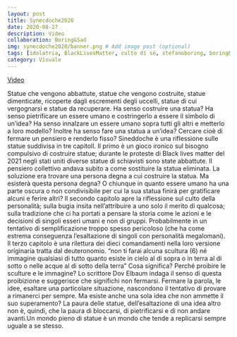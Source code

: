```yaml
---
layout: post
title: Synecdoche2020
date: 2020-08-27
description: Video
collaboration: Boring&Sad
img: synecdoche2020/banner.png # Add image post (optional)
tags: [idolatria, BlackLivesMatter, culto di sé, stefanoboring, boring&sad]
category: Visuale
---
```


[Video](https://vimeo.com/484216242)


Statue che vengono abbattute, statue che vengono costruite, statue dimenticate, ricoperte dagli escrementi degli uccelli, statue di cui vergognarsi e statue da recuperare. Ha senso costruire una statua? Ha senso pietrificare un essere umano e costringerlo a essere il simbolo di un’idea? Ha senso innalzare un essere umano sopra tutti gli altri e metterlo a loro modello? Inoltre ha senso fare una statua a un’idea? Cercare cioè di fermare un pensiero e renderlo fisso? Sineddoche è una riflessione sulle statue suddivisa in tre capitolI. Il primo è un gioco ironico sul bisogno compulsivo di costruire statue; durante le proteste di Black lives matter del 2021 negli stati uniti diverse statue di schiavisti sono state abbattute. Il pensiero collettivo andava subito a come sostituire la statua eliminata. La soluzione era trovare una persona degna a cui costruire la statua. Ma esisterà questa persona degna? O chiunque in quanto essere umano ha una parte oscura o non condivisibile per cui la sua statua finirà per gratificare alcuni e ferire altri? Il secondo capitolo apre la riflessione sul culto della personalità; sulla bugia insita nell’attribuire a uno solo il merito di qualcosa; sulla tradizione che ci ha portati a pensare la storia come le azioni e le decisioni di singoli esseri umani e non di gruppi. Probabilmente in un tentativo di semplificazione troppo spesso pericoloso (che ha come estrema conseguenza l’esaltazione di singoli con personalità megalomani). Il terzo capitolo è una rilettura dei dieci comandamenti nella loro versione originaria tratta dal deuteronomio. “non ti farai alcuna scultura (6) né immagine qualsiasi di tutto quanto esiste in cielo al di sopra o in terra al di sotto o nelle acque al di sotto della terra” Cosa significa? Perché proibire le sculture e le immagine? Lo scrittore Dov Elbaum indaga il senso di questa proibizione e suggerisce che significhi non fermarsi.  Fermare la parola, le idee, esaltare una particolare situazione, nascondono il tentativo di provare a rimanerci per sempre. Ma esiste anche una sola idea che non ammette il suo superamento? La paura delle statue, dell’esaltazione di una idea altro non è, quindi, che la paura di bloccarsi, di pietrificarsi e di non andare avanti.Un mondo pieno di statue è un mondo che tende a replicarsi sempre uguale a se stesso.
